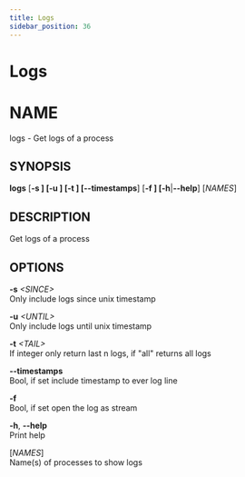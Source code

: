 ```yaml
---
title: Logs
sidebar_position: 36
---
```


# Logs

# NAME

logs - Get logs of a process

## SYNOPSIS

**logs** \[**-s **\] \[**-u **\] \[**-t **\] \[**--timestamps**\] \[**-f
**\] \[**-h**\|**--help**\] \[*NAMES*\]

## DESCRIPTION

Get logs of a process

## OPTIONS

**-s** *\<SINCE\>*  
Only include logs since unix timestamp

**-u** *\<UNTIL\>*  
Only include logs until unix timestamp

**-t** *\<TAIL\>*  
If integer only return last n logs, if "all" returns all logs

**--timestamps**  
Bool, if set include timestamp to ever log line

**-f**  
Bool, if set open the log as stream

**-h**, **--help**  
Print help

\[*NAMES*\]  
Name(s) of processes to show logs
